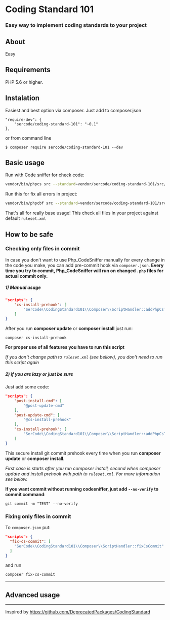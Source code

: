 # Coding Standard 101

### Easy way to implement coding standards to your project
## About
Easy
## Requirements
PHP 5.6 or higher.

## Instalation
Easiest and best option via composer.
Just add to composer.json
```
"require-dev": {
	"sercode/coding-standard-101": "~0.1"
},
```
or from command line
```
$ composer require sercode/coding-standard-101 --dev
```

## Basic usage

Run with Code sniffer for check code:

```sh
vendor/bin/phpcs src --standard=vendor/sercode/coding-standard-101/src/ruleset.xml -p
```

Run this for fix all errors in project:
````sh
vendor/bin/phpcbf src --standard=vendor/sercode/coding-standard-101/src/ruleset.xml -p
````

That's all for really base usage! This check all files in your project against default `ruleset.xml`

## How to be safe

### Checking only files in commit

In case you don't want to use Php_CodeSniffer manually for every change in the code you make, you can add pre-commit hook via `composer.json`.
**Every time you try to commit, Php_CodeSniffer will run on changed `.php` files for actual commit only.**

##### 1) Manual usage


```json
"scripts": {
    "cs-install-prehook": [
		"SerCode\\CodingStandard101\\Composer\\ScriptHandler::addPhpCsToPreCommitHook"
	]
}		
```

After you run **composer update** or **composer install** just run:
 
```
composer cs-install-prehook
```
**For proper use of all features you have to run this script**


*If you don't change path to `ruleset.xml` (see bellow), you don't need to run this script again*

##### 2) if you are lazy or just be sure
Just add some code:

```json
"scripts": {
	"post-install-cmd": [
		"@post-update-cmd"
	],
	"post-update-cmd": [
		"@cs-install-prehook"
	],  
	"cs-install-prehook": [
		"SerCode\\CodingStandard101\\Composer\\ScriptHandler::addPhpCsToPreCommitHook"
	]
}
```


This secure install git commit prehook every time when you run  **composer update** or **composer install**.

*First case is starts after you run composer install, second when composer update and install prehook with path to `ruleset.xml`. For more information see below.*


**If you want commit without running codesniffer, just add `--no-verify` to commit command**:
```
git commit -m "TEST" --no-verify
```
### Fixing only files in commit
To `composer.json` put:

```json
"scripts": {
  "fix-cs-commit": [
    "SerCode\\CodingStandard101\\Composer\\ScriptHandler::fixCsCommit"
  ]
}
```
and run
 ```
 composer fix-cs-commit
 ```

***
## Advanced usage

***
Inspired by https://github.com/DeprecatedPackages/CodingStandard

